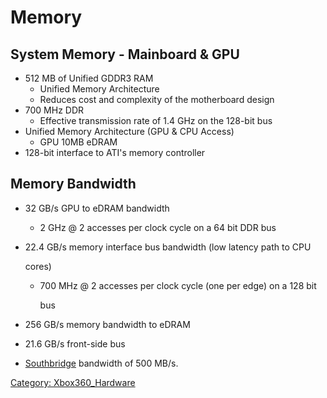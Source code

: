 # Memory

## System Memory - Mainboard & GPU

* 512 MB of Unified GDDR3 RAM
    - Unified Memory Architecture
    - Reduces cost and complexity of the motherboard design
* 700 MHz DDR
    - Effective transmission rate of 1.4 GHz on the 128-bit bus
* Unified Memory Architecture (GPU & CPU Access)
    - GPU 10MB eDRAM
* 128-bit interface to ATI's memory controller

## Memory Bandwidth

* 32 GB/s GPU to eDRAM bandwidth
    - 2 GHz @ 2 accesses per clock cycle on a 64 bit DDR bus
* 22.4 GB/s memory interface bus bandwidth (low latency path to CPU

  cores)

    - 700 MHz @ 2 accesses per clock cycle (one per edge) on a 128 bit

      bus

* 256 GB/s memory bandwidth to eDRAM
* 21.6 GB/s front-side bus
* [Southbridge](../Southbridge) bandwidth of 500 MB/s.

[Category: Xbox360_Hardware](../Category_Xbox360_Hardware)
